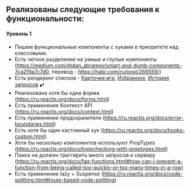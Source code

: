 

## Реализованы следующие требования к функциональности:
#### Уровень 1
* Пишем функциональные компоненты c хуками в приоритете над классовыми.
* Есть четкое разделение на умные и глупые компоненты (https://medium.com/@dan_abramov/smart-and-dumb-components-7ca2f9a7c7d0, перевод - https://habr.com/ru/post/266559/)
* Есть рендеринг списков - [Карточки игр](https://github.com/damirios/aston-project/blob/main/src/components/cards/CardsSet.jsx),
[Избранное](https://github.com/damirios/aston-project/blob/main/src/components/Favorites.jsx),
[История запросов](https://github.com/damirios/aston-project/blob/main/src/components/History.jsx) :heavy_check_mark:
* Реализована хотя бы одна форма (https://ru.reactjs.org/docs/forms.html)
* Есть применение Контекст API (https://ru.reactjs.org/docs/context.html)
* Есть применение предохранителя (https://ru.reactjs.org/docs/error-boundaries.html)
* Есть хотя бы один кастомный хук (https://ru.reactjs.org/docs/hooks-custom.html)
* Хотя бы несколько компонентов используют PropTypes (https://ru.reactjs.org/docs/typechecking-with-proptypes.html)
* Поиск не должен триггерить много запросов к серверу (https://ru.reactjs.org/docs/faq-functions.html#how-can-i-prevent-a-function-from-being-called-too-quickly-or-too-many-times-in-a-row)
* Есть применение lazy + Suspense (https://ru.reactjs.org/docs/code-splitting.html#route-based-code-splitting)
